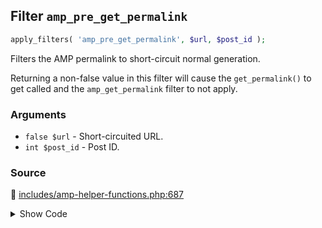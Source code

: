 ## Filter `amp_pre_get_permalink`

```php
apply_filters( 'amp_pre_get_permalink', $url, $post_id );
```

Filters the AMP permalink to short-circuit normal generation.

Returning a non-false value in this filter will cause the `get_permalink()` to get called and the `amp_get_permalink` filter to not apply.

### Arguments

* `false $url` - Short-circuited URL.
* `int $post_id` - Post ID.

### Source

:link: [includes/amp-helper-functions.php:687](/includes/amp-helper-functions.php#L687)

<details>
<summary>Show Code</summary>

```php
$pre_url = apply_filters( 'amp_pre_get_permalink', false, $post_id );
```

</details>
